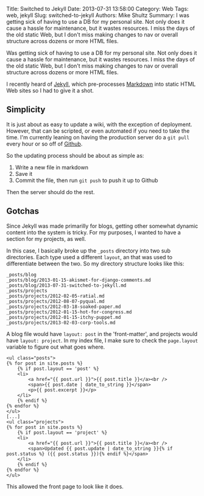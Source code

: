 Title: Switched to Jekyll
Date: 2013-07-31 13:58:00
Category: Web
Tags: web, jekyll
Slug: switched-to-jekyll
Authors: Mike Shultz
Summary: I was getting sick of having to use a DB for my personal site.  Not only does it cause a hassle for maintenance, but it wastes resources.  I miss the days of the old static Web, but I don't miss making changes to nav or overall structure across dozens or more HTML files.

Was getting sick of having to use a DB for my personal site.  Not only does it cause a hassle for maintenance, but it wastes resources.  I miss the days of the old static Web, but I don't miss making changes to nav or overall structure across dozens or more HTML files.

I recently heard of [Jekyll](http://jekyllrb.com/), which pre-processes [Markdown](http://daringfireball.net/projects/markdown/) into static HTML Web sites so I had to give it a shot.

## Simplicity

It is just about as easy to update a wiki, with the exception of deployment.  However, that can be scripted, or even automated if you need to take the time.  I'm currently leaning on having the production server do a `git pull` every hour or so off of [Github](http://github.com).  

So the updating process should be about as simple as:

1. Write a new file in markdown
1. Save it
1. Commit the file, then run `git push` to push it up to Github

Then the server should do the rest.

## Gotchas

Since Jekyll was made primarilly for blogs, getting other somewhat dynamic content into the system is tricky.  For my purposes, I wanted to have a section for my projects, as well.

In this case, I basically broke up the `_posts` directory into two sub directories.  Each type used a different `layout`, an that was used to differentiate between the two.  So my directory structure looks like this:

    _posts/blog
    _posts/blog/2013-01-15-akismet-for-django-comments.md
    _posts/blog/2013-07-31-switched-to-jekyll.md
    _posts/projects
    _posts/projects/2012-02-05-ratial.md
    _posts/projects/2012-08-07-pyqual.md
    _posts/projects/2012-03-18-soaked-paper.md
    _posts/projects/2012-01-15-hot-for-congress.md
    _posts/projects/2012-01-15-itchy-puppet.md
    _posts/projects/2013-02-03-corp-tools.md

A blog file would have `layout: post` in the 'front-matter', and projects would have `layout: project`.  In my index file, I make sure to check the `page.layout` variable to figure out what goes where.

    <ul class="posts">
    {% for post in site.posts %}
        {% if post.layout == 'post' %}
        <li>
            <a href="{{ post.url }}">{{ post.title }}</a><br />
            <span>{{ post.date | date_to_string }}</span>
            <p>{{ post.excerpt }}</p>
        </li>
        {% endif %}
    {% endfor %}
    </ul>
    [...]
    <ul class="projects">
    {% for post in site.posts %}
        {% if post.layout == 'project' %}
        <li>
            <a href="{{ post.url }}">{{ post.title }}</a><br />
            <span>Updated {{ post.update | date_to_string }}{% if post.status %} ({{ post.status }}){% endif %}</span>
        </li>
        {% endif %}
    {% endfor %}
    </ul>

This allowed the front page to look like it does.